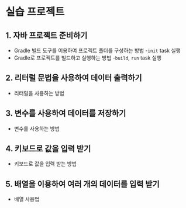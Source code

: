 # 실습 프로젝트

## 1. 자바 프로젝트 준비하기

- Gradle 빌드 도구를 이용하여 프로젝트 폴더를 구성하는 방법
  -`init` task 실행 
- Gradle로 프로젝트를 빌드하고 실행하는 방법
  -`build`, `run` task 실행 

## 2. 리터럴 문법을 사용하여 데이터 출력하기

- 리터럴을 사용하는 방법

## 3. 변수를 사용하여 데이터를 저장하기 

- 변수를 사용하는 방법

## 4. 키보드로 값을 입력 받기

- 키보드로 값을 입력 받는 방법 

## 5. 배열을 이용하여 여러 개의 데이터를 입력 받기

- 배열 사용법 

